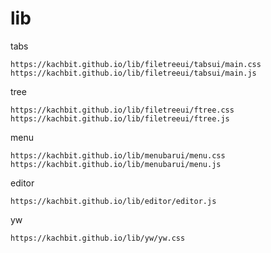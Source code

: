 # lib
tabs
```
https://kachbit.github.io/lib/filetreeui/tabsui/main.css
https://kachbit.github.io/lib/filetreeui/tabsui/main.js
```
tree
```
https://kachbit.github.io/lib/filetreeui/ftree.css
https://kachbit.github.io/lib/filetreeui/ftree.js
```
menu
```
https://kachbit.github.io/lib/menubarui/menu.css
https://kachbit.github.io/lib/menubarui/menu.js
```
editor
```
https://kachbit.github.io/lib/editor/editor.js
```
yw
```
https://kachbit.github.io/lib/yw/yw.css
```
